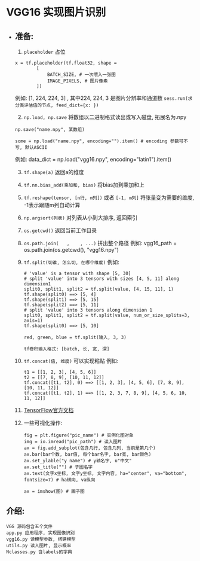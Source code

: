 # VGG16 实现图片识别

* ## 准备:
    1. ```placeholder``` 占位
    ```
    x = tf.placeholder(tf.float32, shape = 
            [
                BATCH_SIZE, # 一次喂入一张图
                IMAGE_PIXELS, # 图片像素
            ])
    ```
    例如: [1, 224, 224, 3] , 其中224, 224, 3 是图片分辨率和通道数
    ```sess.run(求分类评估值的节点, feed_dict={x: })```
    
    2.  ```np.load, np.save``` 将数组以二进制格式读出或写入磁盘, 拓展名为.npy
    ```
    np.save("name.npy", 某数组)

    some = np.load("name.npy", encoding="").item() # encoding 参数可不写, 默认ASCII
    ```
    例如: data_dict = np.load("vgg16.npy", encoding="latin1").item()

    3.  ```tf.shape(a)``` 返回a的维度

    4. ```tf.nn.bias_add(乘加和, bias)``` 将bias加到乘加和上

    5. ```tf.reshape(tensor, [n行, m列])``` 或者 ```[-1, m列]``` 将张量变为需要的维度, -1表示跟随m列自动计算

    6. ```np.argsort(列表)``` 对列表从小到大排序, 返回索引

    7. ```os.getcwd()``` 返回当前工作目录

    8. ```os.path.join(   ,    , ...)``` 拼出整个路径
        例如: vgg16_path = os.path.join(os.getcwd(), "vgg16.npy")
    
    9. ```tf.split(切谁, 怎么切, 在哪个维度)```
        例如: 
        ```
        # 'value' is a tensor with shape [5, 30]
        # split 'value' into 3 tensors with sizes [4, 5, 11] along dimension1
        split0, split1, split2 = tf.split(value, [4, 15, 11], 1)
        tf.shape(split0) ==> [5, 4]
        tf.shape(split1) ==> [5, 15]
        tf.shape(split2) ==> [5, 11]
        # split 'value' into 3 tensors along dimension 1
        split0, split1, split2 = tf.split(value, num_or_size_splits=3, axis=1)
        tf.shape(split0) ==> [5, 10]

        red, green, blue = tf.split(输入, 3, 3)

        tf卷积输入格式: [batch, 长, 宽, 深]
        ```

    10. ```tf.concat(值, 维度)``` 可以实现粘贴
        例如: 
        ```
        t1 = [[1, 2, 3], [4, 5, 6]]
        t2 = [[7, 8, 9], [10, 11, 12]]
        tf.concat([t1, t2], 0) ==> [[1, 2, 3], [4, 5, 6], [7, 8, 9], [10, 11, 12]]
        tf.concat([t1, t2], 1) ==> [[1, 2, 3, 7, 8, 9], [4, 5, 6, 10, 11, 12]]
        ```

    11. [TensorFlow官方文档](https://tensorflow.google.cn)

    12. 一些可视化操作:
        ```
        fig = plt.figure("pic_name") # 实例化图对象
        img = io.imread("pic_path") # 读入图片
        ax = fig.add_subplot(包含几行, 包含几列, 当前是第几个)
        ax.bar(bar个数, bar值, 每个bar名字, bar宽, bar颜色)
        ax.set_ylable("y name") # y轴名字, u"中文"
        ax.set_title("") # 子图名字
        ax.text(文字x坐标, 文字y坐标, 文字内容, ha="center", va="bottom", fontsize=7) # ha横向, va纵向

        ax = imshow(图) # 画子图
        ```
## 介绍:
    VGG 源码包含五个文件
    app.py 应用程序, 实现图像识别
    vgg16.py 读模型参数, 搭建模型
    utils.py 读入图片, 显示概率
    Nclasses.py 含labels的字典